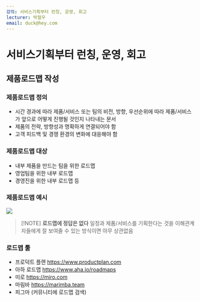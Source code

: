 ```yaml
---
강의: 서비스기획부터 런칭, 운영, 회고
lecturer: 박철우
email: duck@hey.com
---
```

# 서비스기획부터 런칭, 운영, 회고
## 제품로드맵 작성
### 제품로드맵 정의
- 시간 경과에 따라 제품/서비스 또는 팀의 비전, 방향, 우선순위에 따라 제품/서비스가 앞으로 어떻게 진행될 것인지 나타내는 문서
- 제품의 전략, 방향성과 명확하게 연결되어야 함
- 고객 피드백 및 경쟁 환경의 변화에 대응해야 함

### 제품로드맵 대상
- 내부 제품을 만드는 팀을 위한 로드맵
- 영업팀을 위한 내부 로드맵
- 경영진을 위한 내부 로드맵 등

### 제품로드맵 예시
![](https://i.imgur.com/tUxvwIW.png)


> [!NOTE] **로드맵에 정답은 없다**
> 일정과 제품/서비스를 기획한다는 것을 이해관계자들에게 잘 보여줄 수 있는 방식이면 아무 상관없음

### 로드맵 툴
- 프로덕트 플랜 https://www.productplan.com
- 아하 로드맵 https://www.aha.io/roadmaps
- 미로 https://miro.com
- 마림바 https://marimba.team
- 피그마 (커뮤니티에 로드맵 검색)
